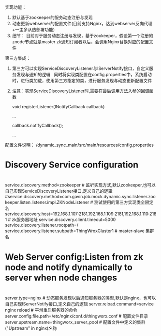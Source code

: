 实现功能：
1. 默认基于zookeeper的服务动态注册与发现
2. 动态更新webserver的配置文件(目前支持Nginx，达到webserver反向代理+一主多从热部署功能)
3. 细节：
   目前对于服务动态注册与发现，基于zookeeper，假设第一个注册的znode节点就是master
   zk通知订阅者以后，会调用Nginx替换对应的配置文件

第三方集成：
1. 第三方可以实现ServiceDiscoveryListener与IServerNotify接口，自定义服务发现与通知的逻辑
   同时将实现类配置在config.properties中，系统启动时，进行类加载，使用第三方指定的类，进行服务发现与动态更新配置文件

2. 注意：实现ServiceDiscoveryListener时,需要在最后调用方法入参的回调函数


   void registerListener(INotifyCallback callback)


   ...


   callback.notifyCallback();


   ...





配置文件说明：
/dynamic_sync_main/src/main/resources/config.properties
# 
# Discovery Service configuration
# 
service.discovery.method=zookeeper                                                                               # 监听实现方式,默认zookeeper,也可以自己实现ServiceDiscoveryListener接口,定义自己的逻辑
#service.discovery.method=com.gavin.job.mock.dynamic.sync.listener.zookeeper.listen.listener.impl.ZKNodeListener # 测试使用的第三方实现类全限定名
service.discovery.host=192.168.1.107:2181,192.168.1.109:2181,192.168.1.110:2181                                  # zk服务器地址
service.discovery.client.timeout=5000
service.discovery.listener.rootpath=/
service.discovery.listener.subpath=ThingWroxCluster1								 # master-slave 集群名

#
# Web Server config:Listen from zk node and notify dynamically to server when node changes
# 
server.type=nginx												 # 动态服务发现以后通知服务器的类型,默认是nginx，也可以自己实现IServerNotify接口,定义自己的逻辑
server.reload.command=service nginx reload									 # 平滑重启服务器的命令
server.config.file.path=/etc/nginx/conf.d/thingworx.conf							 #  配置文件目录
server.upstream.name=thingworx_server_pool									 #  配置文件中定义的集群("Upstream" in nginx)名称


